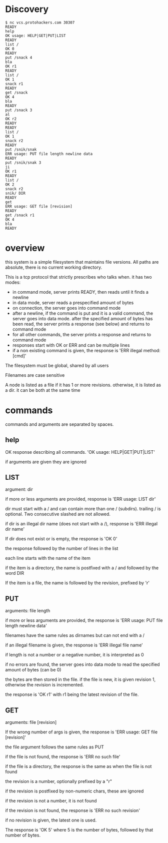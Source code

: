 # Discovery
```
$ nc vcs.protohackers.com 30307    
READY
help
OK usage: HELP|GET|PUT|LIST
READY                                      
list /                                     
OK 0                                       
READY                                      
put /snack 4                               
bla                                        
OK r1                                      
READY                                      
list /                                     
OK 1                                       
snack r1
READY
get /snack
OK 4
bla
READY
put /snack 3
al
OK r2
READY 
READY
list /
OK 1
snack r2
READY
put /snik/snak
ERR usage: PUT file length newline data
READY
put /snik/snak 3
ji
OK r1
READY
list /
OK 2
snack r2
snik/ DIR
READY
get
ERR usage: GET file [revision]
READY
get /snack r1
OK 4
bla
READY
```

# overview
this system is a simple filesystem that maintains file versions. All paths are absolute, there is no current working directory.

This is a tcp protocol that strictly prescribes who talks when. it has two modes:

* in command mode, server prints READY, then reads until it finds a newline
* in data mode, server reads a prespecified amount of bytes
* on connection, the server goes into command mode
* after a newline, if the command is put and it is a valid command, the server goes into data mode. after the specified amount of bytes has been read, the server prints a response (see below) and returns to command mode
* for all other commands, the server prints a response and returns to command mode
* responses start with OK or ERR and can be multiple lines
* if a non existing command is given, the response is 'ERR illegal method: [cmd]'

The filesystem must be global, shared by all users

Filenames are case sensitive

A node is listed as a file if it has 1 or more revisions. otherwise, it is listed as a dir. it can be both at the same time
# commands
commands and arguments are separated by spaces.

## help
OK response describing all commands. 
'OK usage: HELP|GET|PUT|LIST'

if arguments are given they are ignored

## LIST
argument: dir

if more or less arguments are provided, response is 'ERR usage: LIST dir'

dir must start with a / and can contain more than one / (subdirs). trailing / is optional. Two consecutive slashed are not allowed.

if dir is an illegal dir name (does not start with a /), response is 'ERR illegal dir name'

If dir does not exist or is empty, the response is 'OK 0'

the response followed by the number of lines in the list

each line starts with the name of the item

if the item is a directory, the name is postfixed with a / and followed by the word DIR

If the item is a file, the name is followed by the revision, prefixed by 'r'

## PUT
arguments: file length

if more or less arguments are provided, the response is 'ERR usage: PUT file length newline data'

filenames have the same rules as dirnames but can not end with a /

if an illegal filename is given, the response is 'ERR illegal file name'

if length is not a number or a negative number, it is interpreted as 0 

if no errors are found, the server goes into data mode to read the specified amount of bytes (can be 0)

the bytes are then stored in the file. if the file is new, it is given revision 1, otherwise the revision is incremented.

the response is 'OK r1' with r1 being the latest revision of the file.

## GET
arguments: file [revision]

If the wrong number of args is given, the response is 'ERR usage: GET file [revision]'

the file argument follows the same rules as PUT

if the file is not found, the response is 'ERR no such file'

if the file is a directory, the response is the same as when the file is not found

the revision is a number, optionally prefixed by a "r"

if the revision is postfixed by non-numeric chars, these are ignored

if the revision is not a number, it is not found

if the revision is not found, the response is 'ERR no such revision'

if no revision is given, the latest one is used.

The response is 'OK 5' where 5 is the number of bytes, followed by that number of bytes.

